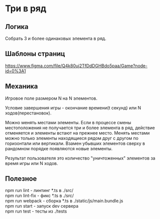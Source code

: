 # Три в ряд
## Логика  
Собрать 3 и более одинаковых элемента в ряд.
## Шаблоны страниц  
https://www.figma.com/file/Q4k80uj2TfDdDGHBdo5paa/Game?node-id=0%3A1 
## Механика
Игровое поле размером N на N элементов.

Условие завершения игры - окончание времени(t секунд) или N ходов(перестановок).

Можно менять местами элементы. Если в процессе смены местоположения не получается три и более элемента в ряд, действие отменяется и элементы встают на прежнее место. Менять местами можно только элементы находящиеся рядом друг с другом по горизонтали или вертикали. Взамен убывших элементов сверху в рандомном порядке появляются новые элементы.

Результат пользователя это количество "уничтоженных" элементов за время игры или N ходов.

## Полезное  
npm run lint - линтинг *.ts  в ./src/  
npm run lint-fix - фикс *.ts  в ./src/  
npm run webpack - сборка *.ts в ./static/js/main.bundle.js    
npm run start - запуск dev сервера    
npm run test - тесты из ./tests  
